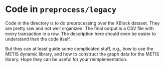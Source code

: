 # Code in `preprocess/legacy`

Code in the directory is to do preprocessing over the XBlock dataset.
They are pretty raw and not well organized.
The final output is a CSV file with every transaction in a row.
The description here should even be easier to understand than the code itself.

But they can at least guide some complicated stuff, e.g., how to use the METIS dynamic library, and how to construct the graph data for the METIS library.
Hope they can be useful for your reimplementation.
